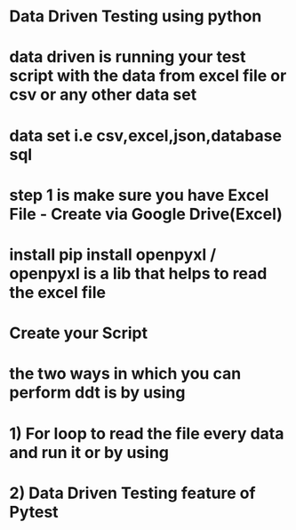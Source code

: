  # Data Driven Testing using python 
# data driven is running your test script with the data from excel file or csv or any other data set
# data set i.e csv,excel,json,database sql
# step 1 is make sure you have Excel File - Create via Google Drive(Excel)
# install pip install openpyxl / openpyxl is a lib that helps to read the excel file
# Create your Script
# the two ways in which you can perform ddt is by using 
# 1) For loop to read the file every data and run it or by using 
# 2) Data Driven Testing feature of Pytest
